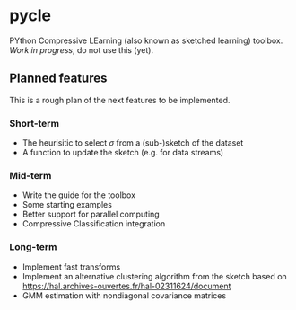 # pycle
PYthon Compressive LEarning (also known as sketched learning) toolbox.
*Work in progress*, do not use this (yet).

## Planned features
This is a rough plan of the next features to be implemented.

### Short-term
* The heurisitic to select $\sigma$ from a (sub-)sketch of the dataset
* A function to update the sketch (e.g. for data streams)

### Mid-term
* Write the guide for the toolbox
* Some starting examples
* Better support for parallel computing
* Compressive Classification integration

### Long-term
* Implement fast transforms
* Implement an alternative clustering algorithm from the sketch based on https://hal.archives-ouvertes.fr/hal-02311624/document
* GMM estimation with nondiagonal covariance matrices
